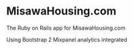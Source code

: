 MisawaHousing.com
=================

The Ruby on Rails app for MisawaHousing.com

Using Bootstrap 2
Mixpanel analytics integrated

